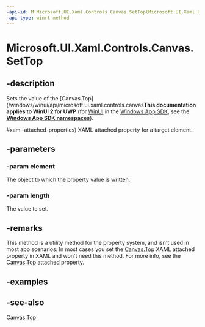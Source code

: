```yaml
---
-api-id: M:Microsoft.UI.Xaml.Controls.Canvas.SetTop(Microsoft.UI.Xaml.UIElement,System.Double)
-api-type: winrt method
---
```


<!-- Method syntax
public void SetTop(Windows.UI.Xaml.UIElement element, System.Double length)
-->

# Microsoft.UI.Xaml.Controls.Canvas.SetTop

## -description
Sets the value of the [Canvas.Top](/windows/winui/api/microsoft.ui.xaml.controls.canvas**This documentation applies to WinUI 2 for UWP** (for [WinUI](/windows/apps/winui/winui3/) in the [Windows App SDK](/windows/apps/windows-app-sdk/), see the **[Windows App SDK namespaces](/windows/windows-app-sdk/api/winrt/)**).

#xaml-attached-properties) XAML attached property for a target element.

## -parameters
### -param element
The object to which the property value is written.

### -param length
The value to set.

## -remarks
This method is a utility method for the property system, and isn't used in most app scenarios. In most cases you set the [Canvas.Top](/windows/winui/api/microsoft.ui.xaml.controls.canvas#xaml-attached-properties) XAML attached property in XAML and won't need this method. For more info, see the [Canvas.Top](/windows/winui/api/microsoft.ui.xaml.controls.canvas#xaml-attached-properties) attached property.

## -examples

## -see-also
[Canvas.Top](/windows/winui/api/microsoft.ui.xaml.controls.canvas#xaml-attached-properties)
